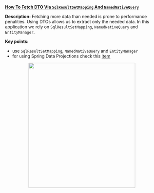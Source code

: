 **[How To Fetch DTO Via `SqlResultSetMapping` And `NamedNativeQuery`](https://github.com/AnghelLeonard/Hibernate-SpringBoot/tree/master/HibernateSpringBootDtoSqlResultSetMappingAndNamedNativeQuery)**
 
**Description:** Fetching more data than needed is prone to performance penalities. Using DTOs allows us to extract only the needed data. In this application we rely on `SqlResultSetMapping`, `NamedNativeQuery` and `EntityManager`.
 
**Key points:**
- use `SqlResultSetMapping`, `NamedNativeQuery` and `EntityManager`
- for using Spring Data Projections check this [item](https://github.com/AnghelLeonard/Hibernate-SpringBoot/tree/master/HibernateSpringBootDtoViaProjections)

<a href="https://leanpub.com/java-persistence-performance-illustrated-guide"><p align="center"><img src="https://github.com/AnghelLeonard/Hibernate-SpringBoot/blob/master/Java%20Persistence%20Performance%20Illustrated%20Guide.jpg" height="410" width="350"/></p></a>
